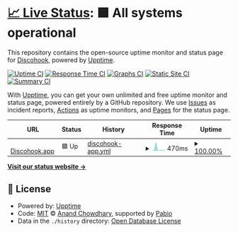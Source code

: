 # [📈 Live Status](https://discohook.github.io/statuspage): <!--live status--> **🟩 All systems operational**

This repository contains the open-source uptime monitor and status page for [Discohook](discohook.app), powered by [Upptime](https://github.com/upptime/upptime).

[![Uptime CI](https://github.com/discohook/statuspage/workflows/Uptime%20CI/badge.svg)](https://github.com/discohook/statuspage/actions?query=workflow%3A%22Uptime+CI%22)
[![Response Time CI](https://github.com/discohook/statuspage/workflows/Response%20Time%20CI/badge.svg)](https://github.com/discohook/statuspage/actions?query=workflow%3A%22Response+Time+CI%22)
[![Graphs CI](https://github.com/discohook/statuspage/workflows/Graphs%20CI/badge.svg)](https://github.com/discohook/statuspage/actions?query=workflow%3A%22Graphs+CI%22)
[![Static Site CI](https://github.com/discohook/statuspage/workflows/Static%20Site%20CI/badge.svg)](https://github.com/discohook/statuspage/actions?query=workflow%3A%22Static+Site+CI%22)
[![Summary CI](https://github.com/discohook/statuspage/workflows/Summary%20CI/badge.svg)](https://github.com/discohook/statuspage/actions?query=workflow%3A%22Summary+CI%22)

With [Upptime](https://upptime.js.org), you can get your own unlimited and free uptime monitor and status page, powered entirely by a GitHub repository. We use [Issues](https://github.com/discohook/statuspage/issues) as incident reports, [Actions](https://github.com/discohook/statuspage/actions) as uptime monitors, and [Pages](https://discohook.github.io/statuspage) for the status page.

<!--start: status pages-->
<!-- This summary is generated by Upptime (https://github.com/upptime/upptime) -->
<!-- Do not edit this manually, your changes will be overwritten -->
<!-- prettier-ignore -->
| URL | Status | History | Response Time | Uptime |
| --- | ------ | ------- | ------------- | ------ |
| <img alt="" src="https://icons.duckduckgo.com/ip3/discohook.app.ico" height="13"> [Discohook.app](https://discohook.app) | 🟩 Up | [discohook-app.yml](https://github.com/discohook/statuspage/commits/HEAD/history/discohook-app.yml) | <details><summary><img alt="Response time graph" src="./graphs/discohook-app/response-time-week.png" height="20"> 470ms</summary><br><a href="https://discohook.github.io/statuspage/history/discohook-app"><img alt="Response time 246" src="https://img.shields.io/endpoint?url=https%3A%2F%2Fraw.githubusercontent.com%2Fdiscohook%2Fstatuspage%2FHEAD%2Fapi%2Fdiscohook-app%2Fresponse-time.json"></a><br><a href="https://discohook.github.io/statuspage/history/discohook-app"><img alt="24-hour response time 155" src="https://img.shields.io/endpoint?url=https%3A%2F%2Fraw.githubusercontent.com%2Fdiscohook%2Fstatuspage%2FHEAD%2Fapi%2Fdiscohook-app%2Fresponse-time-day.json"></a><br><a href="https://discohook.github.io/statuspage/history/discohook-app"><img alt="7-day response time 470" src="https://img.shields.io/endpoint?url=https%3A%2F%2Fraw.githubusercontent.com%2Fdiscohook%2Fstatuspage%2FHEAD%2Fapi%2Fdiscohook-app%2Fresponse-time-week.json"></a><br><a href="https://discohook.github.io/statuspage/history/discohook-app"><img alt="30-day response time 237" src="https://img.shields.io/endpoint?url=https%3A%2F%2Fraw.githubusercontent.com%2Fdiscohook%2Fstatuspage%2FHEAD%2Fapi%2Fdiscohook-app%2Fresponse-time-month.json"></a><br><a href="https://discohook.github.io/statuspage/history/discohook-app"><img alt="1-year response time 246" src="https://img.shields.io/endpoint?url=https%3A%2F%2Fraw.githubusercontent.com%2Fdiscohook%2Fstatuspage%2FHEAD%2Fapi%2Fdiscohook-app%2Fresponse-time-year.json"></a></details> | <details><summary><a href="https://discohook.github.io/statuspage/history/discohook-app">100.00%</a></summary><a href="https://discohook.github.io/statuspage/history/discohook-app"><img alt="All-time uptime 100.00%" src="https://img.shields.io/endpoint?url=https%3A%2F%2Fraw.githubusercontent.com%2Fdiscohook%2Fstatuspage%2FHEAD%2Fapi%2Fdiscohook-app%2Fuptime.json"></a><br><a href="https://discohook.github.io/statuspage/history/discohook-app"><img alt="24-hour uptime 100.00%" src="https://img.shields.io/endpoint?url=https%3A%2F%2Fraw.githubusercontent.com%2Fdiscohook%2Fstatuspage%2FHEAD%2Fapi%2Fdiscohook-app%2Fuptime-day.json"></a><br><a href="https://discohook.github.io/statuspage/history/discohook-app"><img alt="7-day uptime 100.00%" src="https://img.shields.io/endpoint?url=https%3A%2F%2Fraw.githubusercontent.com%2Fdiscohook%2Fstatuspage%2FHEAD%2Fapi%2Fdiscohook-app%2Fuptime-week.json"></a><br><a href="https://discohook.github.io/statuspage/history/discohook-app"><img alt="30-day uptime 100.00%" src="https://img.shields.io/endpoint?url=https%3A%2F%2Fraw.githubusercontent.com%2Fdiscohook%2Fstatuspage%2FHEAD%2Fapi%2Fdiscohook-app%2Fuptime-month.json"></a><br><a href="https://discohook.github.io/statuspage/history/discohook-app"><img alt="1-year uptime 100.00%" src="https://img.shields.io/endpoint?url=https%3A%2F%2Fraw.githubusercontent.com%2Fdiscohook%2Fstatuspage%2FHEAD%2Fapi%2Fdiscohook-app%2Fuptime-year.json"></a></details>

<!--end: status pages-->

[**Visit our status website →**](https://discohook.github.io/statuspage)

## 📄 License

- Powered by: [Upptime](https://github.com/upptime/upptime)
- Code: [MIT](./LICENSE) © [Anand Chowdhary](https://anandchowdhary.com), supported by [Pabio](https://pabio.com)
- Data in the `./history` directory: [Open Database License](https://opendatacommons.org/licenses/odbl/1-0/)
